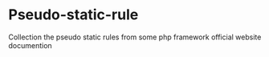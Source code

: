 # Pseudo-static-rule
Collection the pseudo static rules from some php framework official website documention
